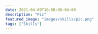 ```yaml
---
date: 2021-04-09T10:58:08-04:00
description: "Pic"
featured_image: "images/skills/pic.png"
tags: ["Skills"]
---
```


